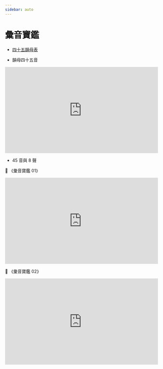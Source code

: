 ```yaml
---
sidebar: auto
---
```


# 彙音寶鑑

- [四十五韻母表](http://daigee.com/teaching01.php)

- 韻母四十五音

<div style="position: relative;
            padding-bottom: 56.25%; /* 16:9 */
            height: 0;">
  <iframe style="position: absolute;
                 top: 0;
                 left: 0;
                 width: 100%;
                 height: 100%;"
    width="560" height="315" src="https://www.youtube.com/embed/BG2hyNc9bUA" frameborder="0" allow="accelerometer; autoplay; encrypted-media; gyroscope; picture-in-picture" allowfullscreen></iframe>
</div>

- 45 音與 8 聲

📖 《彙音寶鑑 01》

<div style="position: relative;
            padding-bottom: 56.25%; /* 16:9 */
            height: 0;">
  <iframe style="position: absolute;
                 top: 0;
                 left: 0;
                 width: 100%;
                 height: 100%;"
    width="560" height="315" src="https://www.youtube.com/embed/DN4wjGdobCI" frameborder="0" allow="accelerometer; autoplay; encrypted-media; gyroscope; picture-in-picture" allowfullscreen></iframe>
</div>

📖 《彙音寶鑑 02》

<div style="position: relative;
            padding-bottom: 56.25%; /* 16:9 */
            height: 0;">
  <iframe style="position: absolute;
                 top: 0;
                 left: 0;
                 width: 100%;
                 height: 100%;"
    width="560" height="315" src="https://www.youtube.com/embed/JOJDSNhUQh8" frameborder="0" allow="accelerometer; autoplay; encrypted-media; gyroscope; picture-in-picture" allowfullscreen></iframe>
</div>
